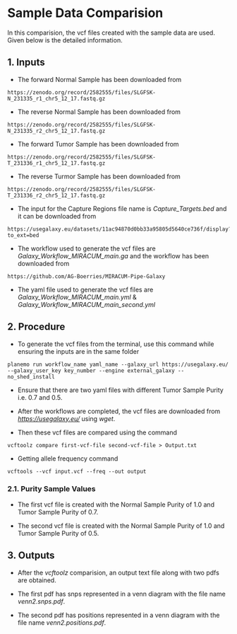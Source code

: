 # Sample Data Comparision

In this comparision, the vcf files created with the sample data are used. Given below is the detailed information.

## 1. Inputs

* The forward Normal Sample has been downloaded from 

```
https://zenodo.org/record/2582555/files/SLGFSK-N_231335_r1_chr5_12_17.fastq.gz
```

* The reverse Normal Sample has been downloaded from 

```
https://zenodo.org/record/2582555/files/SLGFSK-N_231335_r2_chr5_12_17.fastq.gz
```

* The forward Tumor Sample has been downloaded from 

```
https://zenodo.org/record/2582555/files/SLGFSK-T_231336_r1_chr5_12_17.fastq.gz
```

* The reverse Turmor Sample has been downloaded from 

```
https://zenodo.org/record/2582555/files/SLGFSK-T_231336_r2_chr5_12_17.fastq.gz
```

* The input for the Capture Regions file name is *Capture_Targets.bed* and it can be downloaded from

```
https://usegalaxy.eu/datasets/11ac94870d0bb33a95805d5640ce736f/display?to_ext=bed
```

* The workflow used to generate the vcf files are *Galaxy_Workflow_MIRACUM_main.ga* and the workflow has been downloaded from

```
https://github.com/AG-Boerries/MIRACUM-Pipe-Galaxy
```

* The yaml file used to generate the vcf files are *Galaxy_Workflow_MIRACUM_main.yml* & *Galaxy_Workflow_MIRACUM_main_second.yml*

## 2. Procedure

* To generate the vcf files from the terminal, use this command while ensuring the inputs are in the same folder

```
planemo run workflow_name yaml_name --galaxy_url https://usegalaxy.eu/ --galaxy_user_key key_number --engine external_galaxy --no_shed_install
```

* Ensure that there are two yaml files with different Tumor Sample Purity i.e. 0.7 and 0.5.

* After the workflows are completed, the vcf files are downloaded from *https://usegalaxy.eu/* using *wget*.

* Then these vcf files are compared using the command

```
vcftoolz compare first-vcf-file second-vcf-file > Output.txt
```

* Getting allele frequency command

```
vcftools --vcf input.vcf --freq --out output
```

### 2.1. Purity Sample Values

* The first vcf file is created with the Normal Sample Purity of 1.0 and Tumor Sample Purity of 0.7.

* The second vcf file is created with the Normal Sample Purity of 1.0 and Tumor Sample Purity of 0.5.

## 3. Outputs

* After the *vcftoolz* comparision, an output text file along with two pdfs are obtained.

* The first pdf has snps represented in a venn diagram with the file name *venn2.snps.pdf*.

* The second pdf has positions represented in a venn diagram with the file name *venn2.positions.pdf*.
